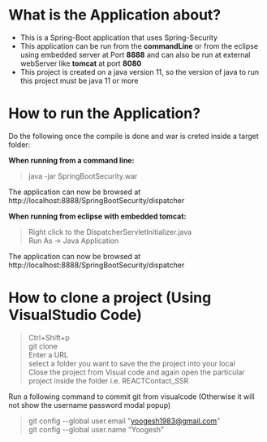 # What is the Application about? </br>
- This is a Spring-Boot application that uses Spring-Security</br>
- This application can be run from the <b>commandLine</b> or from the eclipse using embedded server at Port <b>8888</b> and can also be run at external webServer like <b>tomcat</b> at port <b>8080</b> </br>
- This project is created on a java version 11, so the version of java to run this project must be java 11 or more

# How to run the Application? </br>
Do the following once the compile is done and war is creted inside a target folder:</br>

<b>When running from a command line:</b> </br>
> java -jar SpringBootSecurity.war </br>

The application can now be browsed at http://localhost:8888/SpringBootSecurity/dispatcher </br>

<b>When running from eclipse with embedded tomcat:</b> </br>
> Right click to the DispatcherServletInitializer.java</br>
> Run As -> Java Application</br>

The application can now be browsed at http://localhost:8888/SpringBootSecurity/dispatcher </br>

# How to clone a project (Using VisualStudio Code) </br>
> Ctrl+Shift+p </br>
> git clone </br>
> Enter a URL </br>
> select a folder you want to save the the project into your local</br>
> Close the project from Visual code and again open the particular project inside the folder i.e. REACTContact_SSR </br>

Run a following command to commit git from visualcode (Otherwise it will not show the username password modal popup) </br>
> git config --global user.email "yoogesh1983@gmail.com" </br>
> git config --global user.name "Yoogesh"</br>

